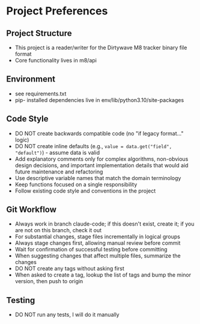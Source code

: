 # Project Preferences

## Project Structure

- This project is a reader/writer for the Dirtywave M8 tracker binary file format
- Core functionality lives in m8/api

## Environment

- see requirements.txt
- pip- installed dependencies live in env/lib/python3.10/site-packages

## Code Style

- DO NOT create backwards compatible code (no "if legacy format..." logic)
- DO NOT create inline defaults (e.g., `value = data.get("field", "default")`) - assume data is valid
- Add explanatory comments only for complex algorithms, non-obvious design decisions, and important implementation details that would aid future maintenance and refactoring
- Use descriptive variable names that match the domain terminology
- Keep functions focused on a single responsibility
- Follow existing code style and conventions in the project

## Git Workflow

- Always work in branch claude-code; if this doesn't exist, create it; if you are not on this branch, check it out
- For substantial changes, stage files incrementally in logical groups
- Always stage changes first, allowing manual review before commit
- Wait for confirmation of successful testing before committing
- When suggesting changes that affect multiple files, summarize the changes
- DO NOT create any tags without asking first
- When asked to create a tag, lookup the list of tags and bump the minor version, then push to origin

## Testing

- DO NOT run any tests, I will do it manually

